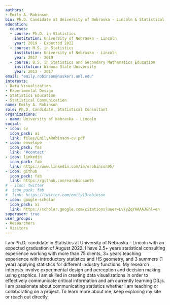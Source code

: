 ```yaml
---
authors:
- Emily A. Robinson
bio: Ph.D. Candidate at University of Nebraska - Lincoln & Statistical Consultant at the SC3L Desk
education:
  courses:
  - course: Ph.D. in Statistics
    institution: University of Nebraska - Lincoln
    year: 2019 - Expected 2022
  - course: M.S. in Statistics
    institution: University of Nebraska - Lincoln
    year: 2017 - 2019
  - course: B.S. in Statistics and Secondary Mathematics Education
    institution: Winona State University
    year: 2013 - 2017
email: "emily.robinson@huskers.unl.edu"
interests:
- Data Visualization
- Experimental Design
- Statistics Education
- Statistical Communication
name: Emily A. Robinson
role: Ph.D. Candidate, Statistical Consultant
organizations:
- name: University of Nebraska - Lincoln
social:
- icon: cv
  icon_pack: ai
  link: files/EmilyARobinson-cv.pdf
- icon: envelope
  icon_pack: fas
  link: '#contact'
- icon: linkedin
  icon_pack: fab
  link: https://www.linkedin.com/in/erobinson95/
- icon: github
  icon_pack: fab
  link: https://github.com/earobinson95
# - icon: twitter
#  icon_pack: fab
#  link: https://twitter.com/emily13robinson
- icon: google-scholar
  icon_pack: ai
  link: https://scholar.google.com/citations?user=LvYyZqYAAAAJ&hl=en
superuser: true
user_groups:
- Researchers
- Visitors
---
```


I am Ph.D. candidate in Statistics at University of Nebraska - Lincoln with an expected graduation of August 2022. I have 2.5+ years statistical consulting experience working with more than 75 clients, 3+ years teaching experience with introductory statistics and HS geometry, and 3 summers (1 year) applying statistics for different industry functions. My research interests involve experimental design and perception and decision making using graphics. I am skilled in creating data visualizations in order to effectively communicate critical information and am currently learning D3.js. I am passionate about communicating statistics whether I am teaching or collaborating on a project. To learn more about me, keep exploring my site or reach out directly.